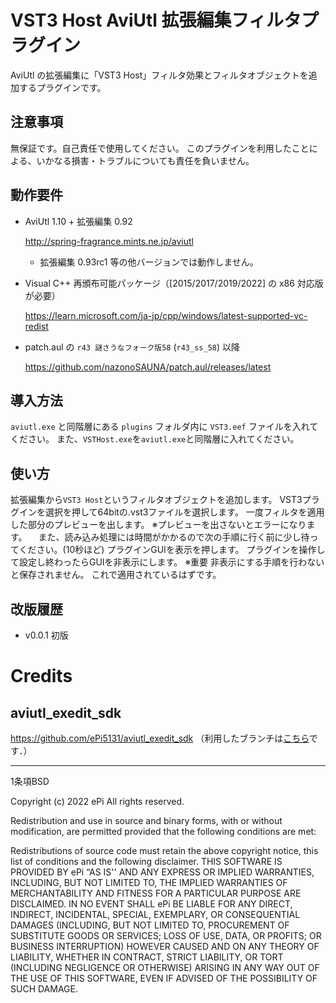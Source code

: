 # VST3 Host AviUtl 拡張編集フィルタプラグイン

AviUtl の拡張編集に「VST3 Host」フィルタ効果とフィルタオブジェクトを追加するプラグインです。

## 注意事項

無保証です。自己責任で使用してください。
このプラグインを利用したことによる、いかなる損害・トラブルについても責任を負いません。

## 動作要件

- AviUtl 1.10 + 拡張編集 0.92

  http://spring-fragrance.mints.ne.jp/aviutl
  - 拡張編集 0.93rc1 等の他バージョンでは動作しません。

- Visual C++ 再頒布可能パッケージ（\[2015/2017/2019/2022\] の x86 対応版が必要）

  https://learn.microsoft.com/ja-jp/cpp/windows/latest-supported-vc-redist

- patch.aul の `r43 謎さうなフォーク版58` (`r43_ss_58`) 以降

  https://github.com/nazonoSAUNA/patch.aul/releases/latest

## 導入方法

`aviutl.exe` と同階層にある `plugins` フォルダ内に `VST3.eef` ファイルを入れてください。
また、`VSTHost.exe`を`aviutl.exe`と同階層に入れてください。

## 使い方

拡張編集から`VST3 Host`というフィルタオブジェクトを追加します。
VST3プラグインを選択を押して64bitの.vst3ファイルを選択します。
一度フィルタを適用した部分のプレビューを出します。
※プレビューを出さないとエラーになります。
　また、読み込み処理には時間がかかるので次の手順に行く前に少し待ってください。(10秒ほど)
プラグインGUIを表示を押します。
プラグインを操作して設定し終わったらGUIを非表示にします。
※重要 非表示にする手順を行わないと保存されません。
これで適用されているはずです。

## 改版履歴

- v0.0.1
  初版

# Credits

## aviutl_exedit_sdk

https://github.com/ePi5131/aviutl_exedit_sdk （利用したブランチは[こちら](https://github.com/sigma-axis/aviutl_exedit_sdk/tree/self-use)です．）

---

1条項BSD

Copyright (c) 2022
ePi All rights reserved.

Redistribution and use in source and binary forms, with or without modification, are permitted provided that the following conditions are met:

Redistributions of source code must retain the above copyright notice, this list of conditions and the following disclaimer.
THIS SOFTWARE IS PROVIDED BY ePi “AS IS'' AND ANY EXPRESS OR IMPLIED WARRANTIES, INCLUDING, BUT NOT LIMITED TO, THE IMPLIED WARRANTIES OF MERCHANTABILITY AND FITNESS FOR A PARTICULAR PURPOSE ARE DISCLAIMED. IN NO EVENT SHALL ePi BE LIABLE FOR ANY DIRECT, INDIRECT, INCIDENTAL, SPECIAL, EXEMPLARY, OR CONSEQUENTIAL DAMAGES (INCLUDING, BUT NOT LIMITED TO, PROCUREMENT OF SUBSTITUTE GOODS OR SERVICES; LOSS OF USE, DATA, OR PROFITS; OR BUSINESS INTERRUPTION) HOWEVER CAUSED AND ON ANY THEORY OF LIABILITY, WHETHER IN CONTRACT, STRICT LIABILITY, OR TORT (INCLUDING NEGLIGENCE OR OTHERWISE) ARISING IN ANY WAY OUT OF THE USE OF THIS SOFTWARE, EVEN IF ADVISED OF THE POSSIBILITY OF SUCH DAMAGE.
